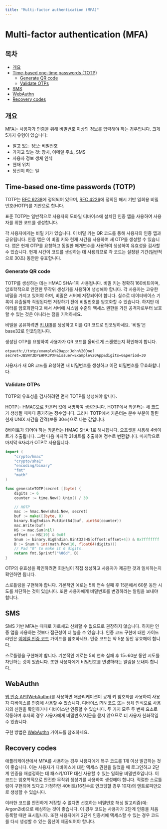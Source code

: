 ```yaml
---
title: "Multi-factor authentication (MFA)"
---
```


# Multi-factor authentication (MFA)

## 목차

- [개요](#개요)
- [Time-based one-time passwords (TOTP)](#time-based-one-time-passwords-totp)
	- [Generate QR code](#generate-qr-code)
	- [Validate OTPs](#validate-otps)
- [SMS](#sms)
- [WebAuthn](#webauthn)
- [Recovery codes](#recovery-codes)

## 개요

MFA는 사용자가 인증을 위해 비밀번호 이상의 정보를 입력해야 하는 경우입니다. 크게 5가지 유형이 있습니다:

- 알고 있는 정보: 비밀번호
- 가지고 있는 것: 장치, 이메일 주소, SMS
- 사용자 정보 생체 인식
- 현재 위치
- 당신이 하는 일

## Time-based one-time passwords (TOTP)

TOTP는 [RFC 6238](https://datatracker.ietf.org/doc/html/rfc6238)에 정의되어 있으며, [RFC 4226](https://www.ietf.org/rfc/rfc4226.txt)에 정의된 해시 기반 일회용 비밀번호(HOTP)를 기반으로 합니다.

표준 TOTP는 일반적으로 사용자의 모바일 디바이스에 설치된 인증 앱을 사용하여 사용자를 위한 코드를 생성합니다.

각 사용자에게는 비밀 키가 있습니다. 이 비밀 키는 QR 코드를 통해 사용자의 인증 앱과 공유됩니다. 인증 앱은 이 비밀 키와 현재 시간을 사용하여 새 OTP를 생성할 수 있습니다. 앱은 현재 OTP를 요청하고 동일한 매개변수를 사용하여 생성하여 유효성을 검사할 수 있습니다. 현재 시간이 코드를 생성하는 데 사용되므로 각 코드는 설정된 기간(일반적으로 30초) 동안만 유효합니다.

### Generate QR code

TOTP를 생성하는 데는 HMAC SHA-1이 사용됩니다. 비밀 키는 정확히 160비트이며, 암호학적으로 안전한 무작위 생성기를 사용하여 생성해야 합니다. 각 사용자는 고유한 비밀을 가지고 있어야 하며, 비밀은 서버에 저장되어야 합니다. 실수로 데이터베이스 기록이 유출될까 걱정된다면 저장하기 전에 비밀번호를 암호화할 수 있습니다. 하지만 데이터를 암호화한다고 해서 서버에 시스템 수준의 액세스 권한을 가진 공격자로부터 보호할 수 있는 것은 아니라는 점을 기억하세요.

비밀을 공유하려면 [키 URI](https://github.com/google/google-authenticator/wiki/Key-Uri-Format)를 생성하고 이를 QR 코드로 인코딩하세요. '비밀'은 base32로 인코딩됩니다.

생성된 OTP를 요청하여 사용자가 QR 코드를 올바르게 스캔했는지 확인해야 합니다.

```
otpauth://totp/example%20app:John%20Doe?secret=JBSWY3DPEHPK3PXP&issuer=Example%20App&digits=6&period=30
```

사용자가 새 QR 코드를 요청하면 새 비밀번호를 생성하고 이전 비밀번호를 무효화합니다.

### Validate OTPs

TOTP의 유효성을 검사하려면 먼저 TOTP를 생성해야 합니다.

HOTP는 HMAC으로 카운터 값에 서명하여 생성됩니다. HOTP에서 카운터는 새 코드가 생성될 때마다 증가하는 정수입니다. 그러나 TOTP에서 카운터는 분수 부분이 잘린 현재 UNIX 시간을 간격(보통 30초)으로 나눈 값입니다.

8바이트가 되어야 하는 카운터는 HMAC SHA-1로 해시됩니다. 오프셋을 사용해 4바이트가 추출됩니다. 그런 다음 마지막 31비트를 추출하여 정수로 변환합니다. 마지막으로 마지막 6자리가 OTP로 사용됩니다.

```go
import (
	"crypto/hmac"
	"crypto/sha1"
	"encoding/binary"
	"fmt"
	"math"
)

func generateTOTP(secret []byte) {
	digits := 6
	counter := time.Now().Unix() / 30

	// HOTP
	mac := hmac.New(sha1.New, secret)
	buf := make([]byte, 8)
	binary.BigEndian.PutUint64(buf, uint64(counter))
	mac.Write(buf)
	HS := mac.Sum(nil)
	offset := HS[19] & 0x0f
	Snum := binary.BigEndian.Uint32(HS[offset:offset+4]) & 0x7fffffff
	D := Snum % int(math.Pow(10, float64(digits)))
	// Pad "0" to make it 6 digits.
	return fmt.Sprintf("%06d", D)
}
```

OTP의 유효성을 확인하려면 회원님이 직접 생성하고 사용자가 제공한 것과 일치하는지 확인하면 됩니다.

스로틀링을 구현해야 합니다. 기본적인 예로는 5회 연속 실패 후 15분에서 60분 동안 시도를 차단하는 것이 있습니다. 또한 사용자에게 비밀번호를 변경하라는 알림을 보내야 합니다.

## SMS

SMS 기반 MFA는 때때로 가로채고 신뢰할 수 없으므로 권장하지 않습니다. 하지만 인증 앱을 사용하는 것보다 접근성이 더 높을 수 있습니다. 인증 코드 구현에 대한 가이드라인은 [이메일 인증 코드](/email-verification#email-verification-codes) 가이드를 참조하세요. 인증 코드는 약 5분 동안 유효해야 합니다.

스로틀링을 구현해야 합니다. 기본적인 예로는 5회 연속 실패 후 15~60분 동안 시도를 차단하는 것이 있습니다. 또한 사용자에게 비밀번호를 변경하라는 알림을 보내야 합니다.

## WebAuthn

[웹 인증 API(WebAuthn)](https://developer.mozilla.org/en-US/docs/Web/API/Web_Authentication_API)를 사용하면 애플리케이션이 공개 키 암호화를 사용하여 사용자 디바이스를 인증에 사용할 수 있습니다. 디바이스 PIN 코드 또는 생체 인식으로 사용자의 신원을 확인하거나 디바이스만 인증할 수 있습니다. 두 가지 모두 두 번째 요소로 작동하며 후자의 경우 사용자에게 비밀번호/지문을 묻지 않으므로 더 사용자 친화적일 수 있습니다.

구현 방법은 [WebAuthn](/webauthn) 가이드를 참조하세요.

## Recovery codes

애플리케이션에서 MFA를 사용하는 경우 사용자에게 복구 코드를 1개 이상 발급하는 것이 좋습니다. 이는 사용자가 디바이스에 대한 액세스 권한을 잃었을 때 로그인하고 2단계 인증을 재설정하는 데 패스키/OTP 대신 사용할 수 있는 일회용 비밀번호입니다. 이 코드는 암호학적으로 안전한 무작위 생성기를 사용하여 생성해야 합니다. 적절한 스로틀링이 구현되어 있다고 가정하면 40비트(16진수로 인코딩할 경우 10자)의 엔트로피만으로 생성할 수 있습니다. 

이러한 코드를 안전하게 저장할 수 없다면 선호하는 비밀번호 해싱 알고리즘(예: Argon2id)으로 해싱하는 것이 좋습니다. 이 경우 코드는 사용자가 2단계 인증을 처음 등록할 때만 표시됩니다. 또한 사용자에게 2단계 인증서에 액세스할 수 있는 경우 코드를 다시 생성할 수 있는 옵션이 제공되어야 합니다.